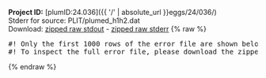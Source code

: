 **Project ID:** [plumID:24.036]({{ '/' | absolute_url }}eggs/24/036/)  
Stderr for source:  PLIT/plumed_h1h2.dat   
Download: [zipped raw stdout](plumed_h1h2.dat.plumed.stdout.txt.zip) - [zipped raw stderr](plumed_h1h2.dat.plumed.stderr.txt.zip) 
{% raw %}
<pre>
#! Only the first 1000 rows of the error file are shown below
#! To inspect the full error file, please download the zipped raw stderr file above
</pre>
{% endraw %}
